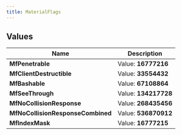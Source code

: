 ```yaml
---
title: MaterialFlags
---
```


## Values

| Name | Description |
| ---- | ----------- |
| **MfPenetrable** | Value: **16777216** |
| **MfClientDestructible** | Value: **33554432** |
| **MfBashable** | Value: **67108864** |
| **MfSeeThrough** | Value: **134217728** |
| **MfNoCollisionResponse** | Value: **268435456** |
| **MfNoCollisionResponseCombined** | Value: **536870912** |
| **MfIndexMask** | Value: **16777215** |

